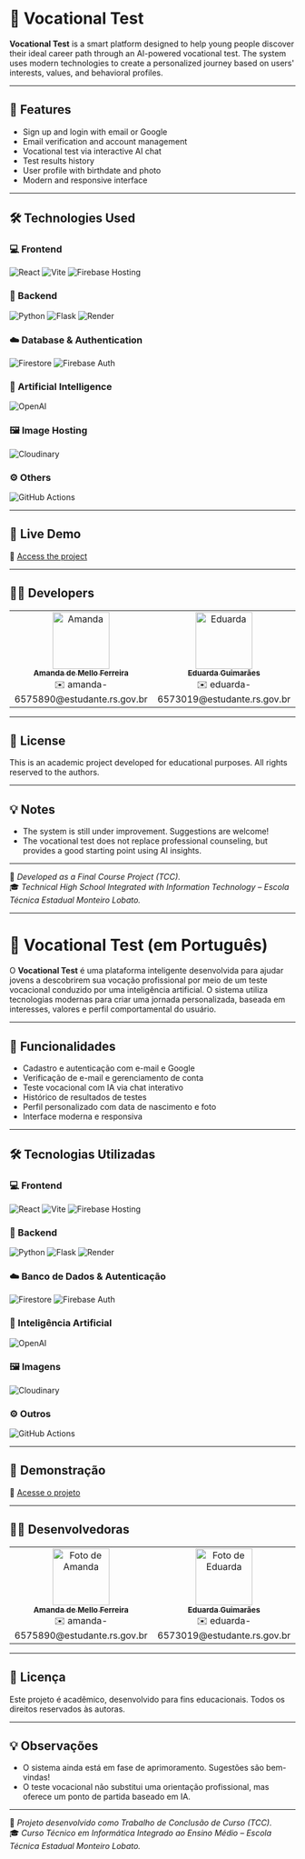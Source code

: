# 🧠 Vocational Test

**Vocational Test** is a smart platform designed to help young people discover their ideal career path through an AI-powered vocational test. The system uses modern technologies to create a personalized journey based on users' interests, values, and behavioral profiles.

---

## 🚀 Features

- Sign up and login with email or Google
- Email verification and account management
- Vocational test via interactive AI chat
- Test results history
- User profile with birthdate and photo
- Modern and responsive interface

---

## 🛠️ Technologies Used

### 💻 Frontend  
![React](https://img.shields.io/badge/-React-61DAFB?style=flat&logo=react&logoColor=black)
![Vite](https://img.shields.io/badge/-Vite-646CFF?style=flat&logo=vite&logoColor=white)
![Firebase Hosting](https://img.shields.io/badge/-Firebase-FFCA28?style=flat&logo=firebase&logoColor=black)

### 🧠 Backend  
![Python](https://img.shields.io/badge/-Python-3776AB?style=flat&logo=python&logoColor=white)
![Flask](https://img.shields.io/badge/-Flask-000000?style=flat&logo=flask&logoColor=white)
![Render](https://img.shields.io/badge/-Render-46E3B7?style=flat&logo=render&logoColor=black)

### ☁️ Database & Authentication  
![Firestore](https://img.shields.io/badge/-Firestore-FFA611?style=flat&logo=firebase&logoColor=white)
![Firebase Auth](https://img.shields.io/badge/-Auth-FFCA28?style=flat&logo=firebase&logoColor=black)

### 🤖 Artificial Intelligence  
![OpenAI](https://img.shields.io/badge/-OpenAI-412991?style=flat&logo=openai&logoColor=white)

### 🖼️ Image Hosting  
![Cloudinary](https://img.shields.io/badge/-Cloudinary-3448C5?style=flat&logo=cloudinary&logoColor=white)

### ⚙️ Others  
![GitHub Actions](https://img.shields.io/badge/-GitHub_Actions-2088FF?style=flat&logo=githubactions&logoColor=white)

---

## 📸 Live Demo

🔗 [Access the project](https://vocationaltest.com.br)

---

## 👩‍💻 Developers

<table>
  <tr>
    <td align="center">
      <a href="https://github.com/amandamferreira">
        <img src="https://avatars.githubusercontent.com/amandamferreira" width="100px;" alt="Amanda"/><br />
        <sub><b>Amanda de Mello Ferreira</b></sub>
      </a>
      <br />
      ✉️ amanda-6575890@estudante.rs.gov.br
    </td>
    <td align="center">
      <a href="https://github.com/eduarda-guimaraes">
        <img src="https://avatars.githubusercontent.com/eduarda-guimaraes" width="100px;" alt="Eduarda"/><br />
        <sub><b>Eduarda Guimarães</b></sub>
      </a>
      <br />
      ✉️ eduarda-6573019@estudante.rs.gov.br
    </td>
  </tr>
</table>

---

## 📄 License

This is an academic project developed for educational purposes. All rights reserved to the authors.

---

## 💡 Notes

- The system is still under improvement. Suggestions are welcome!
- The vocational test does not replace professional counseling, but provides a good starting point using AI insights.

---

🧩 _Developed as a Final Course Project (TCC)._  
🎓 _Technical High School Integrated with Information Technology – Escola Técnica Estadual Monteiro Lobato._

---

# 🧠 Vocational Test (em Português)

O **Vocational Test** é uma plataforma inteligente desenvolvida para ajudar jovens a descobrirem sua vocação profissional por meio de um teste vocacional conduzido por uma inteligência artificial. O sistema utiliza tecnologias modernas para criar uma jornada personalizada, baseada em interesses, valores e perfil comportamental do usuário.

---

## 🚀 Funcionalidades

- Cadastro e autenticação com e-mail e Google  
- Verificação de e-mail e gerenciamento de conta  
- Teste vocacional com IA via chat interativo  
- Histórico de resultados de testes  
- Perfil personalizado com data de nascimento e foto  
- Interface moderna e responsiva

---

## 🛠️ Tecnologias Utilizadas

### 💻 Frontend  
![React](https://img.shields.io/badge/-React-61DAFB?style=flat&logo=react&logoColor=black)
![Vite](https://img.shields.io/badge/-Vite-646CFF?style=flat&logo=vite&logoColor=white)
![Firebase Hosting](https://img.shields.io/badge/-Firebase-FFCA28?style=flat&logo=firebase&logoColor=black)

### 🧠 Backend  
![Python](https://img.shields.io/badge/-Python-3776AB?style=flat&logo=python&logoColor=white)
![Flask](https://img.shields.io/badge/-Flask-000000?style=flat&logo=flask&logoColor=white)
![Render](https://img.shields.io/badge/-Render-46E3B7?style=flat&logo=render&logoColor=black)

### ☁️ Banco de Dados & Autenticação  
![Firestore](https://img.shields.io/badge/-Firestore-FFA611?style=flat&logo=firebase&logoColor=white)
![Firebase Auth](https://img.shields.io/badge/-Auth-FFCA28?style=flat&logo=firebase&logoColor=black)

### 🤖 Inteligência Artificial  
![OpenAI](https://img.shields.io/badge/-OpenAI-412991?style=flat&logo=openai&logoColor=white)

### 🖼️ Imagens  
![Cloudinary](https://img.shields.io/badge/-Cloudinary-3448C5?style=flat&logo=cloudinary&logoColor=white)

### ⚙️ Outros  
![GitHub Actions](https://img.shields.io/badge/-GitHub_Actions-2088FF?style=flat&logo=githubactions&logoColor=white)

---

## 📸 Demonstração

🔗 [Acesse o projeto](https://vocationaltest.com.br)

---

## 👩‍💻 Desenvolvedoras

<table>
  <tr>
    <td align="center">
      <a href="https://github.com/amandamferreira">
        <img src="https://avatars.githubusercontent.com/amandamferreira" width="100px;" alt="Foto de Amanda"/><br />
        <sub><b>Amanda de Mello Ferreira</b></sub>
      </a>
      <br />
      ✉️ amanda-6575890@estudante.rs.gov.br
    </td>
    <td align="center">
      <a href="https://github.com/eduarda-guimaraes">
        <img src="https://avatars.githubusercontent.com/eduarda-guimaraes" width="100px;" alt="Foto de Eduarda"/><br />
        <sub><b>Eduarda Guimarães</b></sub>
      </a>
      <br />
      ✉️ eduarda-6573019@estudante.rs.gov.br
    </td>
  </tr>
</table>

---

## 📄 Licença

Este projeto é acadêmico, desenvolvido para fins educacionais. Todos os direitos reservados às autoras.

---

## 💡 Observações

- O sistema ainda está em fase de aprimoramento. Sugestões são bem-vindas!
- O teste vocacional não substitui uma orientação profissional, mas oferece um ponto de partida baseado em IA.

---

🧩 _Projeto desenvolvido como Trabalho de Conclusão de Curso (TCC)._  
🎓 _Curso Técnico em Informática Integrado ao Ensino Médio – Escola Técnica Estadual Monteiro Lobato._
